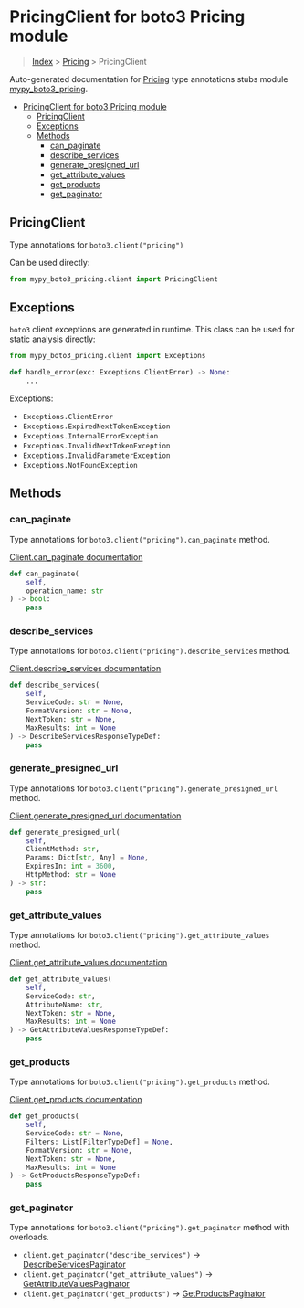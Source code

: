 # PricingClient for boto3 Pricing module

> [Index](../README.md) > [Pricing](./README.md) > PricingClient

Auto-generated documentation for [Pricing](https://boto3.amazonaws.com/v1/documentation/api/latest/reference/services/pricing.html#Pricing)
type annotations stubs module [mypy_boto3_pricing](https://pypi.org/project/mypy-boto3-pricing/).

- [PricingClient for boto3 Pricing module](#pricingclient-for-boto3-pricing-module)
  - [PricingClient](#pricingclient)
  - [Exceptions](#exceptions)
  - [Methods](#methods)
    - [can_paginate](#can_paginate)
    - [describe_services](#describe_services)
    - [generate_presigned_url](#generate_presigned_url)
    - [get_attribute_values](#get_attribute_values)
    - [get_products](#get_products)
    - [get_paginator](#get_paginator)

## PricingClient

Type annotations for `boto3.client("pricing")`

Can be used directly:

```python
from mypy_boto3_pricing.client import PricingClient
```

## Exceptions


`boto3` client exceptions are generated in runtime. This class can be used for static analysis directly:

```python
from mypy_boto3_pricing.client import Exceptions

def handle_error(exc: Exceptions.ClientError) -> None:
    ...
```


Exceptions:

- `Exceptions.ClientError`
- `Exceptions.ExpiredNextTokenException`
- `Exceptions.InternalErrorException`
- `Exceptions.InvalidNextTokenException`
- `Exceptions.InvalidParameterException`
- `Exceptions.NotFoundException`


## Methods


### can_paginate

Type annotations for `boto3.client("pricing").can_paginate` method.

[Client.can_paginate documentation](https://boto3.amazonaws.com/v1/documentation/api/latest/reference/services/pricing.html#Pricing.Client.can_paginate)

```python
def can_paginate(
    self,
    operation_name: str
) -> bool:
    pass
```

### describe_services

Type annotations for `boto3.client("pricing").describe_services` method.

[Client.describe_services documentation](https://boto3.amazonaws.com/v1/documentation/api/latest/reference/services/pricing.html#Pricing.Client.describe_services)

```python
def describe_services(
    self,
    ServiceCode: str = None,
    FormatVersion: str = None,
    NextToken: str = None,
    MaxResults: int = None
) -> DescribeServicesResponseTypeDef:
    pass
```

### generate_presigned_url

Type annotations for `boto3.client("pricing").generate_presigned_url` method.

[Client.generate_presigned_url documentation](https://boto3.amazonaws.com/v1/documentation/api/latest/reference/services/pricing.html#Pricing.Client.generate_presigned_url)

```python
def generate_presigned_url(
    self,
    ClientMethod: str,
    Params: Dict[str, Any] = None,
    ExpiresIn: int = 3600,
    HttpMethod: str = None
) -> str:
    pass
```

### get_attribute_values

Type annotations for `boto3.client("pricing").get_attribute_values` method.

[Client.get_attribute_values documentation](https://boto3.amazonaws.com/v1/documentation/api/latest/reference/services/pricing.html#Pricing.Client.get_attribute_values)

```python
def get_attribute_values(
    self,
    ServiceCode: str,
    AttributeName: str,
    NextToken: str = None,
    MaxResults: int = None
) -> GetAttributeValuesResponseTypeDef:
    pass
```

### get_products

Type annotations for `boto3.client("pricing").get_products` method.

[Client.get_products documentation](https://boto3.amazonaws.com/v1/documentation/api/latest/reference/services/pricing.html#Pricing.Client.get_products)

```python
def get_products(
    self,
    ServiceCode: str = None,
    Filters: List[FilterTypeDef] = None,
    FormatVersion: str = None,
    NextToken: str = None,
    MaxResults: int = None
) -> GetProductsResponseTypeDef:
    pass
```



### get_paginator

Type annotations for `boto3.client("pricing").get_paginator` method with overloads.

- `client.get_paginator("describe_services")` -> [DescribeServicesPaginator](./paginators.md#describeservicespaginator)
- `client.get_paginator("get_attribute_values")` -> [GetAttributeValuesPaginator](./paginators.md#getattributevaluespaginator)
- `client.get_paginator("get_products")` -> [GetProductsPaginator](./paginators.md#getproductspaginator)


